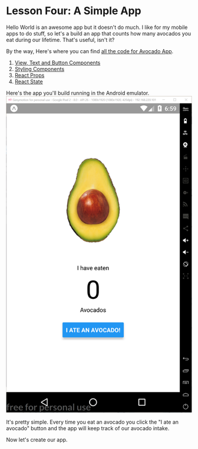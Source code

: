 # Lesson Four: A Simple App

Hello World is an awesome app but it doesn't do much.  I like for my mobile apps to do stuff, so let's a build an app that counts how many avocados you eat during our lifetime.  That's useful, isn't it?

By the way, Here's where you can find [all the code for Avocado App](../code-samples/avocado).

   1. [View, Text and Button Components](01_Setting-Up-Our-Project.md)
   2. [Styling Components](03_Styling-Components.md)
   3. [React Props](03_Making-It-Prety-With-Styles.md)
   4. [React State](04_Making-Things-Do-Things-Props-And-State.md)

 
Here's the app you'll build running in the Android emulator.  
![Alt](./assets/00/app-home.PNG "Avocado App")

It's pretty simple. Every time you eat an avocado you click the "I ate an avocado" button and the app will keep track of our avocado intake.

Now let's create our app.

